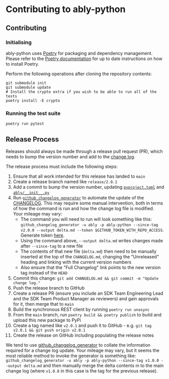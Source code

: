 # Contributing to ably-python

## Contributing

### Initialising

ably-python uses [Poetry](https://python-poetry.org/) for packaging and dependency management. Please refer to the [Poetry documentation](https://python-poetry.org/docs/#installation) for up to date instructions on how to install Poetry.

Perform the following operations after cloning the repository contents:

```shell
git submodule init
git submodule update
# Install the crypto extra if you wish to be able to run all of the tests
poetry install -E crypto
```

### Running the test suite

```shell
poetry run pytest
```

## Release Process

Releases should always be made through a release pull request (PR), which needs to bump the version number and add to the [change log](CHANGELOG.md).

The release process must include the following steps:

1. Ensure that all work intended for this release has landed to `main`
2. Create a release branch named like `release/2.0.1`
3. Add a commit to bump the version number, updating [`pyproject.toml`](./pyproject.toml) and [`ably/__init__.py`](./ably/__init__.py)
4. Run [`github_changelog_generator`](https://github.com/github-changelog-generator/github-changelog-generator) to automate the update of the [CHANGELOG](./CHANGELOG.md). This may require some manual intervention, both in terms of how the command is run and how the change log file is modified. Your mileage may vary:
   - The command you will need to run will look something like this: `github_changelog_generator -u ably -p ably-python --since-tag v2.0.0 --output delta.md --token $GITHUB_TOKEN_WITH_REPO_ACCESS`. Generate token [here](https://github.com/settings/tokens/new?description=GitHub%20Changelog%20Generator%20token).
   - Using the command above, `--output delta.md` writes changes made after `--since-tag` to a new file
   - The contents of that new file (`delta.md`) then need to be manually inserted at the top of the `CHANGELOG.md`, changing the "Unreleased" heading and linking with the current version numbers
   - Also ensure that the "Full Changelog" link points to the new version tag instead of the `HEAD`
5. Commit this change: `git add CHANGELOG.md && git commit -m "Update change log."`
6. Push the release branch to GitHub
7. Create a release PR (ensure you include an SDK Team Engineering Lead and the SDK Team Product Manager as reviewers) and gain approvals for it, then merge that to `main`
8. Build the synchronous REST client by running `poetry run unasync`
9. From the `main` branch, run `poetry build && poetry publish` to build and upload this new package to PyPi
10. Create a tag named like `v2.0.1` and push it to GitHub - e.g. `git tag v2.0.1 && git push origin v2.0.1`
11. Create the release on GitHub including populating the release notes

We tend to use [github_changelog_generator](https://github.com/skywinder/Github-Changelog-Generator) to collate the information required for a change log update.
Your mileage may vary, but it seems the most reliable method to invoke the generator is something like:
`github_changelog_generator -u ably -p ably-python --since-tag v1.0.0 --output delta.md`
and then manually merge the delta contents in to the main change log (where `v1.0.0` in this case is the tag for the previous release).
